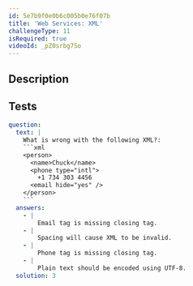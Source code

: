 ```yaml
---
id: 5e7b9f0e0b6c005b0e76f07b
title: 'Web Services: XML'
challengeType: 11
isRequired: true
videoId: _pZ0srbg7So
---
```


## Description
<section id='description'>

</section>

## Tests
<section id='tests'>

```yml
question:
  text: |
    What is wrong with the following XML?:
    ```xml
    <person>
      <name>Chuck</name>
      <phone type="intl">
        +1 734 303 4456
      <email hide="yes" />
    </person>
    ```
  answers:
    - |
        Email tag is missing closing tag.
    - |
        Spacing will cause XML to be invalid.
    - |
        Phone tag is missing closing tag.
    - |
        Plain text should be encoded using UTF-8.
  solution: 3
```

</section>
